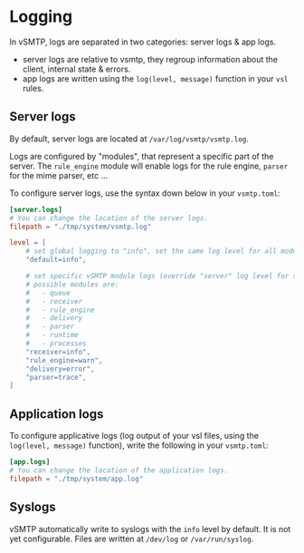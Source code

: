 # Logging

In vSMTP, logs are separated in two categories: server logs & app logs.

* server logs are relative to vsmtp, they regroup information about the client, internal state & errors.
* app logs are written using the `log(level, message)` function in your `vsl` rules.

## Server logs

By default, server logs are located at `/var/log/vsmtp/vsmtp.log`.

Logs are configured by "modules", that represent a specific part of the server.
The `rule_engine` module will enable logs for the rule engine, `parser` for the
mime parser, etc ...

To configure server logs, use the syntax down below in your `vsmtp.toml`:

```toml
[server.logs]
# You can change the location of the server logs.
filepath = "./tmp/system/vsmtp.log"

level = [
    # set global logging to "info", set the same log level for all modules.
    "default=info",

    # set specific vSMTP module logs (override "server" log level for specific module)
    # possible modules are:
    #   - queue
    #   - receiver
    #   - rule_engine
    #   - delivery
    #   - parser
    #   - runtime
    #   - processes
    "receiver=info",
    "rule_engine=warn",
    "delivery=error",
    "parser=trace",
]
```

## Application logs

To configure applicative logs (log output of your vsl files, using the `log(level, message)` function), write the following in your `vsmtp.toml`:

```toml
[app.logs]
# You can change the location of the application logs.
filepath = "./tmp/system/app.log"
```

## Syslogs

vSMTP automatically write to syslogs with the `info` level by default. It is not yet configurable.
Files are written at `/dev/log` or `/var/run/syslog`.